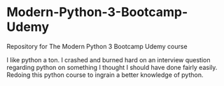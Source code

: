 # Modern-Python-3-Bootcamp-Udemy
Repository for The Modern Python 3 Bootcamp Udemy course

I like python a ton. I crashed and burned hard on an interview question regarding python on something I thought I should have done fairly easily. Redoing this python course to ingrain a better knowledge of python.